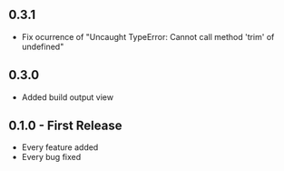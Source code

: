 ## 0.3.1
* Fix ocurrence of "Uncaught TypeError: Cannot call method 'trim' of undefined"

## 0.3.0
* Added build output view

## 0.1.0 - First Release
* Every feature added
* Every bug fixed
